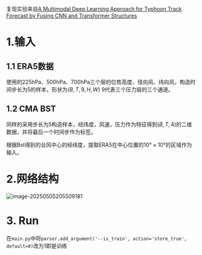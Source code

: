 复现实验来自[A Multimodal Deep Learning Approach for Typhoon Track Forecast by Fusing CNN and Transformer Structures](https://ieeexplore.ieee.org/document/10166556)

# 1.输入

## 1.1 ERA5数据

使用的225hPa、500hPa、700hPa三个层的位势高度、径向风、纬向风，构造时间步长为5的样本，形状为$(B,T,9,H,W)$ 9代表三个压力层的三个通道。

## 1.2 CMA BST

同样的采用步长为5构造样本，经纬度，风速，压力作为特征得到$(B,T,4)$的二维数据，并将最后一个时间步作为标签。

根据Bst得到的台风中心的经纬度，提取ERA5在中心位置的$10°\times10°$的区域作为输入。

# 2.网络结构

![image-20250505205509181](C:\Users\86156\AppData\Roaming\Typora\typora-user-images\image-20250505205509181.png)

# 3. Run

在`main.py`中将`parser.add_argument('--is_train', action='store_true', default=0)`改为$1$即是训练